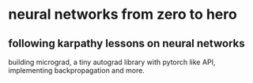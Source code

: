 # neural networks from zero to hero

## following karpathy lessons on neural networks

building micrograd, a tiny autograd library with pytorch like API,
implementing backpropagation and more.


